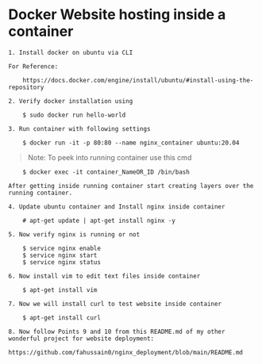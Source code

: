 # Docker Website hosting inside a container

	1. Install docker on ubuntu via CLI
	
	For Reference: 
	
		https://docs.docker.com/engine/install/ubuntu/#install-using-the-repository
	
	2. Verify docker installation using 
	
		$ sudo docker run hello-world

	3. Run container with following settings

		$ docker run -it -p 80:80 --name nginx_container ubuntu:20.04

>	Note: To peek into running container use this cmd

		$ docker exec -it container_NameOR_ID /bin/bash

	After getting inside running container start creating layers over the running container.

	4. Update ubuntu container and Install nginx inside container

		# apt-get update | apt-get install nginx -y

	5. Now verify nginx is running or not

		$ service nginx enable
		$ service nginx start
		$ service nginx status

	6. Now install vim to edit text files inside container

		$ apt-get install vim

	7. Now we will install curl to test website inside container

		$ apt-get install curl

	8. Now follow Points 9 and 10 from this README.md of my other wonderful project for website deployment:

	https://github.com/fahussain0/nginx_deployment/blob/main/README.md


